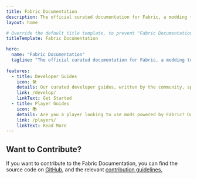 ```yaml
---
title: Fabric Documentation
description: The official curated documentation for Fabric, a modding toolchain for Minecraft.
layout: home

# Override the default title template, to prevent "Fabric Documentation | Fabric Documentation" as the title
titleTemplate: Fabric Documentation

hero:
  name: "Fabric Documentation"
  tagline: "The official curated documentation for Fabric, a modding toolchain for Minecraft."
      
features:
  - title: Developer Guides
    icon: 🛠️
    details: Our curated developer guides, written by the community, span a wide range of topics from setting up a development environment to mroe advanced topics, such as rendering and networking.
    link: /develop/
    linkText: Get Started
  - title: Player Guides
    icon: 📚
    details: Are you a player looking to use mods powered by Fabric? Our player guides have you covered. These guides will help you in downloading, installing, and troubleshooting Fabric mods.
    link: /players/
    linkText: Read More
---
```


<div class="vp-doc homepage-container">

## Want to Contribute?

If you want to contribute to the Fabric Documentation, you can find the source code on [GitHub](https://github.com/FabricMC/fabric-docs), and the relevant [contribution guidelines.](./contributing)

</div>